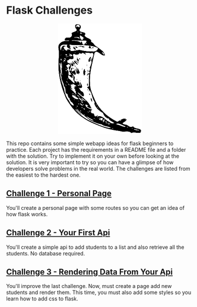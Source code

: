 # Flask Challenges

<p align="center">
<img src="flask-logo.png"/>
</p>

This repo contains some simple webapp ideas for flask beginners to practice. Each project has the requirements in a README file and a folder with the solution. Try to implement it on your own before looking at the solution. It is very important to try so you can have a glimpse of how developers solve problems in the real world. The challenges are listed from the easiest to the hardest one.

## [Challenge 1 - Personal Page](challenge-01)

You'll create a personal page with some routes so you can get an idea of how flask works.

## [Challenge 2 - Your First Api](challenge-2)

You'll create a simple api to add students to a list and also retrieve all the students. No database required.

## [Challenge 3 - Rendering Data From Your Api](challenge-03)

You'll improve the last challenge. Now, must create a page add new students and render them. This time, you must also add some styles so you learn how to add css to flask.
